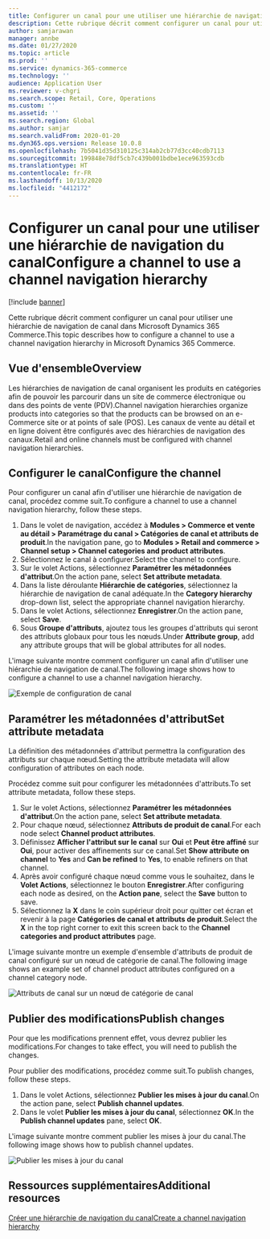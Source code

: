 ```yaml
---
title: Configurer un canal pour une utiliser une hiérarchie de navigation du canal
description: Cette rubrique décrit comment configurer un canal pour utiliser une hiérarchie de navigation de canal dans Microsoft Dynamics 365 Commerce.
author: samjarawan
manager: annbe
ms.date: 01/27/2020
ms.topic: article
ms.prod: ''
ms.service: dynamics-365-commerce
ms.technology: ''
audience: Application User
ms.reviewer: v-chgri
ms.search.scope: Retail, Core, Operations
ms.custom: ''
ms.assetid: ''
ms.search.region: Global
ms.author: samjar
ms.search.validFrom: 2020-01-20
ms.dyn365.ops.version: Release 10.0.8
ms.openlocfilehash: 7b5041d35d310125c314ab2cb77d3cc40cdb7113
ms.sourcegitcommit: 199848e78df5cb7c439b001bdbe1ece963593cdb
ms.translationtype: HT
ms.contentlocale: fr-FR
ms.lasthandoff: 10/13/2020
ms.locfileid: "4412172"
---
```

# <a name="configure-a-channel-to-use-a-channel-navigation-hierarchy"></a><span data-ttu-id="1b5d1-103">Configurer un canal pour une utiliser une hiérarchie de navigation du canal</span><span class="sxs-lookup"><span data-stu-id="1b5d1-103">Configure a channel to use a channel navigation hierarchy</span></span>


[!include [banner](includes/banner.md)]

<span data-ttu-id="1b5d1-104">Cette rubrique décrit comment configurer un canal pour utiliser une hiérarchie de navigation de canal dans Microsoft Dynamics 365 Commerce.</span><span class="sxs-lookup"><span data-stu-id="1b5d1-104">This topic describes how to configure a channel to use a channel navigation hierarchy in Microsoft Dynamics 365 Commerce.</span></span>

## <a name="overview"></a><span data-ttu-id="1b5d1-105">Vue d'ensemble</span><span class="sxs-lookup"><span data-stu-id="1b5d1-105">Overview</span></span>

<span data-ttu-id="1b5d1-106">Les hiérarchies de navigation de canal organisent les produits en catégories afin de pouvoir les parcourir dans un site de commerce électronique ou dans des points de vente (PDV).</span><span class="sxs-lookup"><span data-stu-id="1b5d1-106">Channel navigation hierarchies organize products into categories so that the products can be browsed on an e-Commerce site or at points of sale (POS).</span></span> <span data-ttu-id="1b5d1-107">Les canaux de vente au détail et en ligne doivent être configurés avec des hiérarchies de navigation des canaux.</span><span class="sxs-lookup"><span data-stu-id="1b5d1-107">Retail and online channels must be configured with channel navigation hierarchies.</span></span>

## <a name="configure-the-channel"></a><span data-ttu-id="1b5d1-108">Configurer le canal</span><span class="sxs-lookup"><span data-stu-id="1b5d1-108">Configure the channel</span></span>

<span data-ttu-id="1b5d1-109">Pour configurer un canal afin d'utiliser une hiérarchie de navigation de canal, procédez comme suit.</span><span class="sxs-lookup"><span data-stu-id="1b5d1-109">To configure a channel to use a channel navigation hierarchy, follow these steps.</span></span>

1. <span data-ttu-id="1b5d1-110">Dans le volet de navigation, accédez à **Modules \> Commerce et vente au détail \> Paramétrage du canal \> Catégories de canal et attributs de produit**.</span><span class="sxs-lookup"><span data-stu-id="1b5d1-110">In the navigation pane, go to **Modules \> Retail and commerce \> Channel setup \> Channel categories and product attributes**.</span></span>
1. <span data-ttu-id="1b5d1-111">Sélectionnez le canal à configurer.</span><span class="sxs-lookup"><span data-stu-id="1b5d1-111">Select the channel to configure.</span></span>
1. <span data-ttu-id="1b5d1-112">Sur le volet Actions, sélectionnez **Paramétrer les métadonnées d'attribut**.</span><span class="sxs-lookup"><span data-stu-id="1b5d1-112">On the action pane, select **Set attribute metadata**.</span></span>
1. <span data-ttu-id="1b5d1-113">Dans la liste déroulante **Hiérarchie de catégories**, sélectionnez la hiérarchie de navigation de canal adéquate.</span><span class="sxs-lookup"><span data-stu-id="1b5d1-113">In the **Category hierarchy** drop-down list, select the appropriate channel navigation hierarchy.</span></span>
1. <span data-ttu-id="1b5d1-114">Dans le volet Actions, sélectionnez **Enregistrer**.</span><span class="sxs-lookup"><span data-stu-id="1b5d1-114">On the action pane, select **Save**.</span></span>
1. <span data-ttu-id="1b5d1-115">Sous **Groupe d'attributs**, ajoutez tous les groupes d'attributs qui seront des attributs globaux pour tous les nœuds.</span><span class="sxs-lookup"><span data-stu-id="1b5d1-115">Under **Attribute group**, add any attribute groups that will be global attributes for all nodes.</span></span>

<span data-ttu-id="1b5d1-116">L'image suivante montre comment configurer un canal afin d'utiliser une hiérarchie de navigation de canal.</span><span class="sxs-lookup"><span data-stu-id="1b5d1-116">The following image shows how to configure a channel to use a channel navigation hierarchy.</span></span>

![Exemple de configuration de canal](media/configure-channel-hierarchy-1.png)

## <a name="set-attribute-metadata"></a><span data-ttu-id="1b5d1-118">Paramétrer les métadonnées d'attribut</span><span class="sxs-lookup"><span data-stu-id="1b5d1-118">Set attribute metadata</span></span>

<span data-ttu-id="1b5d1-119">La définition des métadonnées d'attribut permettra la configuration des attributs sur chaque nœud.</span><span class="sxs-lookup"><span data-stu-id="1b5d1-119">Setting the attribute metadata will allow configuration of attributes on each node.</span></span>

<span data-ttu-id="1b5d1-120">Procédez comme suit pour configurer les métadonnées d'attributs.</span><span class="sxs-lookup"><span data-stu-id="1b5d1-120">To set attribute metadata, follow these steps.</span></span>

1. <span data-ttu-id="1b5d1-121">Sur le volet Actions, sélectionnez **Paramétrer les métadonnées d'attribut**.</span><span class="sxs-lookup"><span data-stu-id="1b5d1-121">On the action pane, select **Set attribute metadata**.</span></span>
1. <span data-ttu-id="1b5d1-122">Pour chaque nœud, sélectionnez **Attributs de produit de canal**.</span><span class="sxs-lookup"><span data-stu-id="1b5d1-122">For each node select **Channel product attributes**.</span></span>
1. <span data-ttu-id="1b5d1-123">Définissez **Afficher l'attribut sur le canal** sur **Oui** et **Peut être affiné** sur **Oui**, pour activer des affinements sur ce canal.</span><span class="sxs-lookup"><span data-stu-id="1b5d1-123">Set **Show attribute on channel** to **Yes** and **Can be refined** to **Yes**, to enable refiners on that channel.</span></span>
1. <span data-ttu-id="1b5d1-124">Après avoir configuré chaque nœud comme vous le souhaitez, dans le **Volet Actions**, sélectionnez le bouton **Enregistrer**.</span><span class="sxs-lookup"><span data-stu-id="1b5d1-124">After configuring each node as desired, on the **Action pane**, select the **Save** button to save.</span></span>
1. <span data-ttu-id="1b5d1-125">Sélectionnez la **X** dans le coin supérieur droit pour quitter cet écran et revenir à la page **Catégories de canal et attributs de produit**.</span><span class="sxs-lookup"><span data-stu-id="1b5d1-125">Select the **X** in the top right corner to exit this screen back to the **Channel categories and product attributes** page.</span></span>

<span data-ttu-id="1b5d1-126">L'image suivante montre un exemple d'ensemble d'attributs de produit de canal configuré sur un nœud de catégorie de canal.</span><span class="sxs-lookup"><span data-stu-id="1b5d1-126">The following image shows an example set of channel product attributes configured on a channel category node.</span></span>

![Attributs de canal sur un nœud de catégorie de canal](media/configure-channel-hierarchy-2.png)

## <a name="publish-changes"></a><span data-ttu-id="1b5d1-128">Publier des modifications</span><span class="sxs-lookup"><span data-stu-id="1b5d1-128">Publish changes</span></span>

<span data-ttu-id="1b5d1-129">Pour que les modifications prennent effet, vous devrez publier les modifications.</span><span class="sxs-lookup"><span data-stu-id="1b5d1-129">For changes to take effect, you will need to publish the changes.</span></span>

<span data-ttu-id="1b5d1-130">Pour publier des modifications, procédez comme suit.</span><span class="sxs-lookup"><span data-stu-id="1b5d1-130">To publish changes, follow these steps.</span></span>

1. <span data-ttu-id="1b5d1-131">Dans le volet Actions, sélectionnez **Publier les mises à jour du canal**.</span><span class="sxs-lookup"><span data-stu-id="1b5d1-131">On the action pane, select **Publish channel updates**.</span></span>
1. <span data-ttu-id="1b5d1-132">Dans le volet **Publier les mises à jour du canal**, sélectionnez **OK**.</span><span class="sxs-lookup"><span data-stu-id="1b5d1-132">In the **Publish channel updates** pane, select **OK**.</span></span>

<span data-ttu-id="1b5d1-133">L'image suivante montre comment publier les mises à jour du canal.</span><span class="sxs-lookup"><span data-stu-id="1b5d1-133">The following image shows how to publish channel updates.</span></span>

![Publier les mises à jour du canal](media/configure-channel-hierarchy-3.png)

## <a name="additional-resources"></a><span data-ttu-id="1b5d1-135">Ressources supplémentaires</span><span class="sxs-lookup"><span data-stu-id="1b5d1-135">Additional resources</span></span>

[<span data-ttu-id="1b5d1-136">Créer une hiérarchie de navigation du canal</span><span class="sxs-lookup"><span data-stu-id="1b5d1-136">Create a channel navigation hierarchy</span></span>](create-channel-hierarchy.md)


